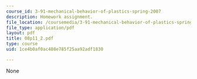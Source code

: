 ```yaml
---
course_id: 3-91-mechanical-behavior-of-plastics-spring-2007
description: Homework assignment.
file_location: /coursemedia/3-91-mechanical-behavior-of-plastics-spring-2007/1ce4b0af0ac408e785f25aa92adf1830_08p11_2.pdf
file_type: application/pdf
layout: pdf
title: 08p11_2.pdf
type: course
uid: 1ce4b0af0ac408e785f25aa92adf1830

---
```

None